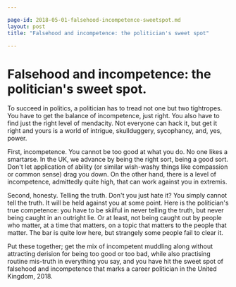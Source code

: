```yaml
---

page-id: 2018-05-01-falsehood-incompetence-sweetspot.md
layout: post
title: "Falsehood and incompetence: the politician's sweet spot"

---
```



# Falsehood and incompetence: the politician's sweet spot. 

To succeed in politics, a politician has to tread not one but two tightropes. You have to get the balance of incompetence, just right. You also have to find just the right level of mendacity. Not everyone can hack it, but get it right and yours is a world of intrigue, skullduggery, sycophancy, and, yes, power.

First, incompetence. You cannot be too good at what you do. No one likes a smartarse. In the UK, we advance by being the right sort, being a good sort. Don't let application of ability (or similar wish-washy things like compassion or common sense) drag you down. On the other hand, there is a level of incompetence, admittedly quite high, that can work against you in extremis. 

Second, honesty. Telling the truth. Don't you just hate it? You simply cannot tell the truth. It will be held against you at some point. Here is the politician's true competence: you have to be skilful in never telling the truth, but never being caught in an outright lie. Or at least, not being caught out by people who matter, at a time that matters, on a topic that matters to the people that matter. The bar is quite low here, but strangely some people fail to clear it. 

Put these together; get the mix of incompetent muddling along without attracting derision for being too good or too bad, while also practising routine mis-truth in everything you say, and you have hit the sweet spot of falsehood and incompetence that marks a career politician in the United Kingdom, 2018. 

